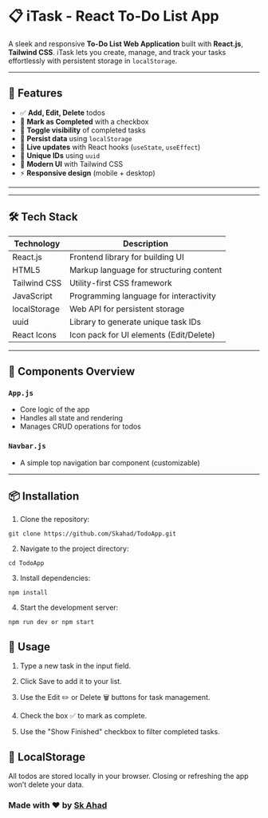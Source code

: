 # 📋 iTask - React To-Do List App

A sleek and responsive **To-Do List Web Application** built with **React.js**, **Tailwind CSS**. iTask lets you create, manage, and track your tasks effortlessly with persistent storage in `localStorage`.

---

## 🚀 Features

- ✅ **Add, Edit, Delete** todos
- 📌 **Mark as Completed** with a checkbox
- 👀 **Toggle visibility** of completed tasks
- 💾 **Persist data** using `localStorage`
- 🔄 **Live updates** with React hooks (`useState`, `useEffect`)
- 🧠 **Unique IDs** using `uuid`
- 🎨 **Modern UI** with Tailwind CSS
- ⚡ **Responsive design** (mobile + desktop)

---


---

## 🛠️ Tech Stack

| Technology     | Description                                |
|----------------|--------------------------------------------|
| React.js       | Frontend library for building UI           |
| HTML5          | Markup language for structuring content    |
| Tailwind CSS   | Utility-first CSS framework                |
| JavaScript     | Programming language for interactivity     |
| localStorage   | Web API for persistent storage             |
| uuid           | Library to generate unique task IDs        |
| React Icons    | Icon pack for UI elements (Edit/Delete)    |

---

## 🧩 Components Overview

### `App.js`
- Core logic of the app
- Handles all state and rendering
- Manages CRUD operations for todos

### `Navbar.js`
- A simple top navigation bar component (customizable)

---

## 📦 Installation
1. Clone the repository:
```
git clone https://github.com/Skahad/TodoApp.git
```
2. Navigate to the project directory:
```
cd TodoApp
```
3. Install dependencies:
```
npm install
```
4. Start the development server:
```
npm run dev or npm start
```

## 🧪 Usage
1. Type a new task in the input field.

2. Click Save to add it to your list.

3. Use the Edit ✏️ or Delete 🗑️ buttons for task management.

4. Check the box ✅ to mark as complete.

5. Use the "Show Finished" checkbox to filter completed tasks.

## 🔐 LocalStorage
All todos are stored locally in your browser. Closing or refreshing the app won’t delete your data.

### Made with ❤️ by [Sk Ahad](https://github.com/Skahad)


